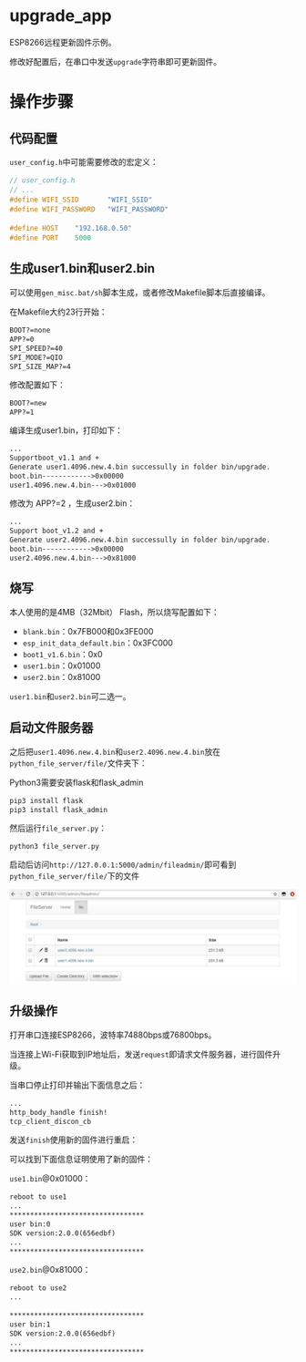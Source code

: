 # upgrade_app

ESP8266远程更新固件示例。

修改好配置后，在串口中发送`upgrade`字符串即可更新固件。

# 操作步骤

## 代码配置

`user_config.h`中可能需要修改的宏定义：

```C
// user_config.h
// ...
#define WIFI_SSID 		"WIFI_SSID"
#define WIFI_PASSWORD	"WIFI_PASSWORD"

#define HOST	"192.168.0.50"
#define PORT	5000
```



## 生成user1.bin和user2.bin

可以使用`gen_misc.bat/sh`脚本生成，或者修改Makefile脚本后直接编译。

在Makefile大约23行开始：

```
BOOT?=none
APP?=0
SPI_SPEED?=40
SPI_MODE?=QIO
SPI_SIZE_MAP?=4
```

修改配置如下：

```
BOOT?=new
APP?=1
```

编译生成user1.bin，打印如下：

```
...
Supportboot_v1.1 and +
Generate user1.4096.new.4.bin successully in folder bin/upgrade.
boot.bin------------>0x00000
user1.4096.new.4.bin--->0x01000
```

修改为 APP?=2 ，生成user2.bin：
```
...
Support boot_v1.2 and +
Generate user2.4096.new.4.bin successully in folder bin/upgrade.
boot.bin------------>0x00000
user2.4096.new.4.bin--->0x81000
```

## 烧写

本人使用的是4MB（32Mbit） Flash，所以烧写配置如下：

- `blank.bin`：0x7FB000和0x3FE000
- `esp_init_data_default.bin`：0x3FC000
- `boot1_v1.6.bin`：0x0
- `user1.bin`：0x01000
- `user2.bin`：0x81000

`user1.bin`和`user2.bin`可二选一。

## 启动文件服务器

之后把`user1.4096.new.4.bin`和`user2.4096.new.4.bin`放在`python_file_server/file/`文件夹下：

Python3需要安装flask和flask_admin

```
pip3 install flask
pip3 install flask_admin
```

然后运行`file_server.py`：

```
python3 file_server.py
```

启动后访问`http://127.0.0.1:5000/admin/fileadmin/`即可看到`python_file_server/file/`下的文件

![file_server](screenshot/file_server.jpg)

## 升级操作

打开串口连接ESP8266，波特率74880bps或76800bps。

当连接上Wi-Fi获取到IP地址后，发送`request`即请求文件服务器，进行固件升级。

当串口停止打印并输出下面信息之后：

```
...
http_body_handle finish!
tcp_client_discon_cb
```

发送`finish`使用新的固件进行重启：

可以找到下面信息证明使用了新的固件：

`use1.bin`@0x01000：

```
reboot to use1
...
*********************************
user bin:0
SDK version:2.0.0(656edbf)
...
*********************************
```

`use2.bin`@0x81000：

```
reboot to use2
...

*********************************
user bin:1
SDK version:2.0.0(656edbf)
...
*********************************
```

